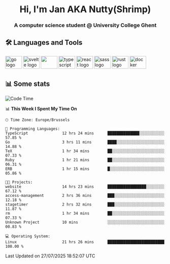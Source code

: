 <h1 align="center">Hi, I'm Jan AKA Nutty(Shrimp)</h1>
<h3 align="center">A computer science student @ University College Ghent</h3>

<h2 align="left">🛠️ Languages and Tools</h2>

###

<div align="left">
  <img src="https://cdn.jsdelivr.net/gh/devicons/devicon/icons/go/go-original.svg" height="40" width="52" alt="go logo"  />
  <img src="https://cdn.jsdelivr.net/gh/devicons/devicon@latest/icons/svelte/svelte-original.svg"  height="40" width="52" alt="svelte logo" />
  <img src="https://cdn.jsdelivr.net/gh/devicons/devicon@latest/icons/tailwindcss/tailwindcss-original.svg" height="40" width="52" />
  <img src="https://cdn.jsdelivr.net/gh/devicons/devicon/icons/typescript/typescript-original.svg" height="40" width="52" alt="typescript logo"  />
  <img src="https://cdn.jsdelivr.net/gh/devicons/devicon/icons/react/react-original.svg" height="40" width="52" alt="react logo"  />
  <img src="https://cdn.jsdelivr.net/gh/devicons/devicon/icons/sass/sass-original.svg" height="40" width="52" alt="sass logo"  />
  <img src="https://cdn.jsdelivr.net/gh/devicons/devicon@latest/icons/rust/rust-original.svg" height="40" width="52" alt="rust logo" />
  <img src="https://cdn.jsdelivr.net/gh/devicons/devicon/icons/docker/docker-original.svg" height="40" width="52" alt="docker logo"  />
</div>

<h2>📊 Some stats</h2>

<!--START_SECTION:waka-->
![Code Time](http://img.shields.io/badge/Code%20Time-6%2C212%20hrs%2051%20mins-blue)

📊 **This Week I Spent My Time On** 

```text
🕑︎ Time Zone: Europe/Brussels

💬 Programming Languages: 
TypeScript               12 hrs 24 mins      ██████████████░░░░░░░░░░░   57.85 % 
Go                       3 hrs 11 mins       ████░░░░░░░░░░░░░░░░░░░░░   14.88 % 
TeX                      1 hr 34 mins        ██░░░░░░░░░░░░░░░░░░░░░░░   07.33 % 
Ruby                     1 hr 21 mins        ██░░░░░░░░░░░░░░░░░░░░░░░   06.31 % 
ERB                      1 hr 15 mins        █░░░░░░░░░░░░░░░░░░░░░░░░   05.86 % 

🐱‍💻 Projects: 
website                  14 hrs 23 mins      █████████████████░░░░░░░░   67.12 % 
access-management        2 hrs 36 mins       ███░░░░░░░░░░░░░░░░░░░░░░   12.18 % 
stagetimer               2 hrs 32 mins       ███░░░░░░░░░░░░░░░░░░░░░░   11.87 % 
rm                       1 hr 34 mins        ██░░░░░░░░░░░░░░░░░░░░░░░   07.33 % 
Unknown Project          10 mins             ░░░░░░░░░░░░░░░░░░░░░░░░░   00.83 % 

💻 Operating System: 
Linux                    21 hrs 26 mins      █████████████████████████   100.00 % 
```


 Last Updated on 27/07/2025 18:52:07 UTC
<!--END_SECTION:waka-->

